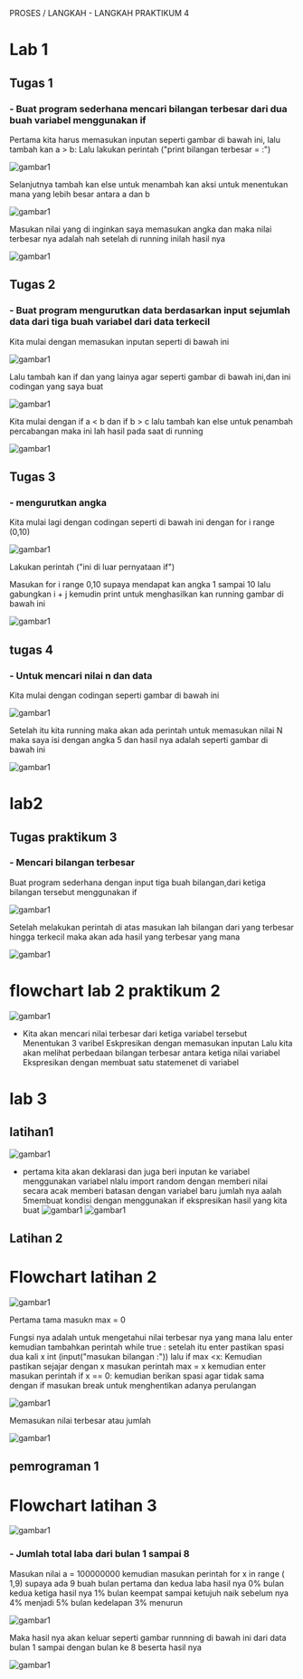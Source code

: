 PROSES / LANGKAH - LANGKAH PRAKTIKUM 4

# Lab 1
## Tugas 1

### - Buat program sederhana mencari bilangan terbesar dari dua buah variabel menggunakan if

Pertama kita harus memasukan inputan  seperti gambar di bawah ini, lalu tambah kan a > b: 
Lalu lakukan perintah ("print bilangan terbesar = :") 

![gambar1](gambar/Gambar1.jpeg)

Selanjutnya tambah kan else untuk menambah kan aksi untuk menentukan mana yang lebih besar antara a dan b

![gambar1](gambar/Gambar2.jpeg)


Masukan nilai yang di inginkan saya memasukan angka dan maka nilai terbesar nya adalah nah setelah di running inilah hasil nya

![gambar1](gambar/Gambar6.jpeg)


##  Tugas 2


### - Buat program mengurutkan data berdasarkan input sejumlah data dari tiga buah variabel dari data terkecil

Kita mulai dengan memasukan inputan seperti di bawah ini

![gambar1](gambar/Gambar3.jpeg)

Lalu tambah kan if dan yang lainya agar seperti gambar di bawah ini,dan ini codingan yang saya buat

![gambar1](gambar/Gambar4.jpeg)

Kita mulai dengan if a < b dan if b > c lalu tambah kan else untuk penambah percabangan maka ini lah hasil pada saat di running

![gambar1](gambar/Gambar5.jpeg)

## Tugas 3

### -  mengurutkan angka 

Kita mulai lagi dengan codingan seperti di bawah ini dengan for i range (0,10)

![gambar1](gambar/GAMBAR18A.png)

Lakukan perintah ("ini di luar pernyataan if")

Masukan for i range 0,10 supaya mendapat kan angka 1 sampai 10 lalu gabungkan i + j kemudin print untuk menghasilkan kan running gambar di bawah ini

![gambar1](gambar/GAMBAR19A.png)

## tugas 4

### - Untuk mencari nilai n dan data 

Kita mulai dengan codingan seperti gambar di bawah ini 

![gambar1](gambar/GAMBAR8A.png)

Setelah itu kita running maka akan ada perintah untuk memasukan nilai N maka saya isi dengan angka 5 dan hasil nya adalah seperti gambar di bawah ini

![gambar1](gambar/GAMBAR9A.png)

# lab2
## Tugas praktikum 3

### - Mencari bilangan terbesar

Buat program sederhana dengan input tiga buah bilangan,dari ketiga bilangan tersebut menggunakan if

![gambar1](gambar/GAMBAR21A.png)

Setelah melakukan perintah di atas masukan lah bilangan dari yang terbesar hingga terkecil maka akan ada hasil yang terbesar yang mana

![gambar1](gambar/GAMBAR20A.png)

# flowchart lab 2 praktikum 2

![gambar1](gambar/GAMBAR20A.png)

- Kita akan mencari nilai terbesar dari ketiga variabel tersebut Menentukan 3 varibel Eskpresikan dengan memasukan inputan Lalu kita akan melihat perbedaan bilangan terbesar antara ketiga nilai variabel Ekspresikan dengan membuat satu statemenet di variabel 

# lab 3
## latihan1 

![gambar1](gambar/GAMBAR20A.png)

- pertama kita akan deklarasi dan juga beri inputan ke variabel menggunakan variabel nlalu import random dengan memberi nilai secara acak  memberi batasan dengan variabel baru jumlah nya aalah 5membuat kondisi dengan menggunakan if ekspresikan hasil yang kita buat
![gambar1](gambar/GAMBAR8A.png)
![gambar1](gambar/GAMBAR9A.png)

## Latihan 2
# Flowchart latihan 2 

![gambar1](gambar/GAMBAR20A.png)


Pertama tama masukn max = 0

Fungsi nya adalah untuk mengetahui nilai terbesar nya yang mana lalu enter kemudian tambahkan perintah while true  : setelah itu enter pastikan spasi dua kali x int (input("masukan bilangan :")) lalu if max <x: 
Kemudian pastikan sejajar dengan x masukan perintah max = x kemudian enter masukan perintah if x == 0: kemudian berikan spasi agar tidak sama dengan if masukan break untuk menghentikan adanya perulangan  

 ![gambar1](gambar/GAMBAR12A.png)

Memasukan nilai terbesar atau jumlah 

![gambar1](gambar/GAMBAR13A.png)

## pemrograman 1

# Flowchart latihan 3

![gambar1](gambar/GAMBAR13A.png)

### - Jumlah total laba dari bulan 1 sampai 8

Masukan nilai a = 100000000 kemudian masukan perintah for x in range ( 1,9) supaya ada 9 buah bulan pertama dan kedua laba hasil nya 0% bulan kedua ketiga hasil nya 1% bulan keempat sampai ketujuh naik sebelum nya 4% menjadi 5% bulan kedelapan 3% menurun 

![gambar1](gambar/GAMBAR14A.png)

Maka hasil nya akan keluar seperti gambar runnning di bawah ini dari data bulan 1 sampai dengan bulan ke 8 beserta hasil nya 

![gambar1](gambar/GAMBAR15A.png)
